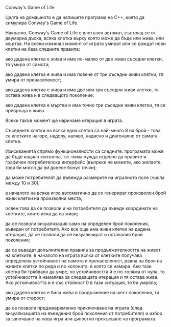 Conway's Game of Life

Целта на домашното е да напишете програма на C++, която да симулира Conway's Game of Life.

Накратко, Conway's Game of Life е клетъчен автомат, състоящ се от двумерна дъска, всяка клетка върху която може да бъде или жива, или мъртва. На всеки изминал момент от играта умират или се раждат нови клетки на база следните правила:

ако дадена клетка е жива и има по-малко от две живи съседни клетки, тя умира от самота;

ако дадена клетка е жива и има повече от три съседни живи клетки, тя умира от пренаселеност;

ако дадена клетка е жива и има две или три съседни живи клетки, тя остава жива и в следващото поколение;

ако дадена клетка е мъртва и има точно три съседни живи клетки, тя се превръща в жива.

Всеки такъв момент ще наричаме итерация в играта.

Съседните клетки на всяка една клетка са най-много 8 на брой - това са клетките нагоре, надолу, наляво, надясно и диагонално от самата клетка.



Изискванията спрямо функционалности са следните:
програмата може да бъде изцяло конзолна, т.е. няма нужда отделно да правите и графичен потребителски интерфейс (въпреки че можете, ако желаете, това би могло да ви донесе бонус точки);

да може потребителят да въвежда размерите на игралното поле (числа между 10 и 30);

в началото на всяка игра автоматично да се генерират произволен брой живи клетки на произволни места;

освен това да се позволи и на потребителя да въведе координати на клетките, които иска да са живи;

да се позволи визуализация само на определен брой поколения, въведен от потребителя. Ако все още има живи клетки на дадена итерация, да се позволи да се визуализират и останалия брой поколения;

да се въведат допълнителни правила за продължителността на живот на клетките: в началото на играта всяка от клетките получава определена устойчивост на самота и пренаселеност, равна на броя на живите клетки по реда и по колоната, в която се намира. Ако тази клетка би трябвало да умре, но устойчивостта ѝ е по-голяма от нула, то устойчивостта ѝ намалява за следващата итерация и тя остава жива. Ако устойчивостта ѝ е със стойност 0 в тази ситуация, тя би умряла;

ако дадена клетка е била жива в продължение на шест поколения, тя умира от старост;

да се позволи преджевременно приключване на играта (след визуализацията на въведения брой поколения от потребителя) и избор за започване на нова игра или цялостно прекъсване на програмата.
